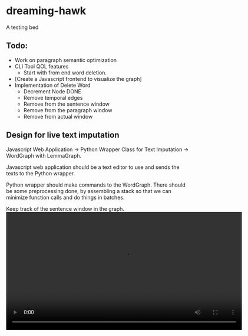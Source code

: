 # dreaming-hawk

A testing bed

## Todo:

-   Work on paragraph semantic optimization
-   CLI Tool QOL features
    -   Start with from end word deletion.
-   [Create a Javascript frontend to visualize the graph]
-   Implementation of Delete Word
    -   Decrement Node DONE
    -   Remove temporal edges
    -   Remove from the sentence window
    -   Remove from the paragraph window
    -   Remove from actual window

## Design for live text imputation

Javascript Web Application -> Python Wrapper Class for Text Imputation -> WordGraph with LemmaGraph.

Javascript web application should be a text editor to use and sends the texts to the Python wrapper.

Python wrapper should make commands to the WordGraph. There should be some preprocessing done, by assembling a stack so that we can minimize function calls and do things in batches.

Keep track of the sentence window in the graph.
<video src="./ChalmersTextDemo.mp4" controls width="640"></video>
